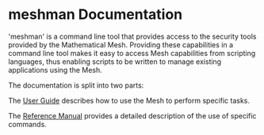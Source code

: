 
# meshman Documentation

'meshman' is a command line tool that provides access to the security tools
provided by the Mathematical Mesh. Providing these capabilities in a command
line tool makes it easy to access Mesh capabilities from scripting languages,
thus enabling scripts to be written to manage existing applications using
the Mesh.

The documentation is split into two parts:

The [User Guide](Guide) describes how to use the Mesh to perform specific tasks.

The [Reference Manual](Reference) provides a detailed description of the use of
specific commands.

